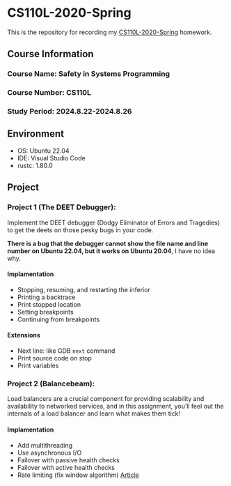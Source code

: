 # CS110L-2020-Spring
This is the repository for recording my [CS110L-2020-Spring](https://reberhardt.com/cs110l/spring-2020/) homework.
## Course Information
### Course Name: Safety in Systems Programming
### Course Number: CS110L
### Study Period: 2024.8.22-2024.8.26

## Environment
+ OS: Ubuntu 22.04
+ IDE: Visual Studio Code
+ rustc: 1.80.0

## Project
### Project 1 (The DEET Debugger):
Implement the DEET debugger (Dodgy Eliminator of Errors and Tragedies) to get the deets on those pesky bugs in your code.

**There is a bug that the debugger cannot show the file name and line number on Ubuntu 22.04, but it works on Ubuntu 20.04**, I have no idea why.
#### Implamentation
+ Stopping, resuming, and restarting the inferior
+ Printing a backtrace
+ Print stopped location
+ Setting breakpoints
+ Continuing from breakpoints
#### Extensions
+ Next line: like GDB `next` command
+ Print source code on stop
+ Print variables

### Project 2 (Balancebeam):
Load balancers are a crucial component for providing scalability and availability to networked services, and in this assignment, you’ll feel out the internals of a load balancer and learn what makes them tick!
#### Implamentation
+ Add multithreading
+ Use asynchronous I/O
+ Failover with passive health checks
+ Failover with active health checks
+ Rate limiting (fix window algorithm) [Article](https://konghq.com/blog/engineering/how-to-design-a-scalable-rate-limiting-algorithm)
